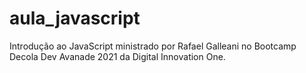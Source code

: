 # aula_javascript
Introdução ao JavaScript ministrado por Rafael Galleani no Bootcamp Decola Dev Avanade 2021 da Digital Innovation One.
